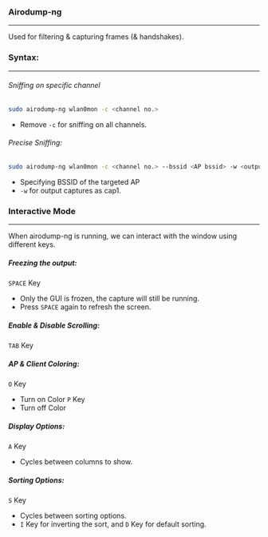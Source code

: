 ### Airodump-ng
---
Used for filtering & capturing frames (& handshakes).
### Syntax:
---
###### Sniffing on specific channel
```sh
sudo airodump-ng wlan0mon -c <channel no.>
```
- Remove `-c` for sniffing on all channels.

###### Precise Sniffing:
```sh
sudo airodump-ng wlan0mon -c <channel no.> --bssid <AP bssid> -w <output file> 
```
- Specifying BSSID of the targeted AP
- `-w` for output captures as cap1.

### Interactive Mode
---
When airodump-ng is running, we can interact with the window using different keys.

##### Freezing the output:
 `SPACE` Key
- Only the GUI is frozen, the capture will still be running.
- Press `SPACE` again to refresh the screen.

##### Enable & Disable Scrolling:
`TAB` Key

##### AP & Client Coloring:
`O` Key
- Turn on Color
`P` Key
- Turn off Color

##### Display Options:
`A` Key
- Cycles between columns to show.

##### Sorting Options:
`S` Key
- Cycles between sorting options.
- `I` Key for inverting the sort, and `D` Key for default sorting.


